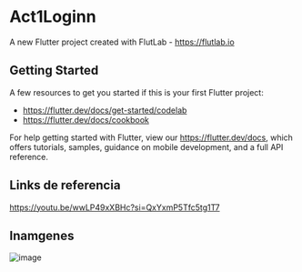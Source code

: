 # Act1Loginn

A new Flutter project created with FlutLab - https://flutlab.io

## Getting Started

A few resources to get you started if this is your first Flutter project:

- https://flutter.dev/docs/get-started/codelab
- https://flutter.dev/docs/cookbook

For help getting started with Flutter, view our
https://flutter.dev/docs, which offers tutorials,
samples, guidance on mobile development, and a full API reference.

## Links de referencia 

https://youtu.be/wwLP49xXBHc?si=QxYxmP5Tfc5tg1T7

## Inamgenes 
![image](https://github.com/YizziaA/Act1Unidad3/assets/143548810/09561510-c950-4dd4-a9f6-e3d4da5d917d)


